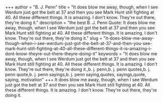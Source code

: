 +++
author = "B. J. Penn"
title = "It does blow me away, though, when I see Werdum just got the belt at 37 and then you see Mark Hunt still fighting at 40. All these different things. It is amazing. I don't know. They're out there, they're doing it."
description = "the best B. J. Penn Quote: It does blow me away, though, when I see Werdum just got the belt at 37 and then you see Mark Hunt still fighting at 40. All these different things. It is amazing. I don't know. They're out there, they're doing it."
slug = "it-does-blow-me-away-though-when-i-see-werdum-just-got-the-belt-at-37-and-then-you-see-mark-hunt-still-fighting-at-40-all-these-different-things-it-is-amazing-i-dont-know-theyre-out-there-theyre-doing-it"
keywords = "It does blow me away, though, when I see Werdum just got the belt at 37 and then you see Mark Hunt still fighting at 40. All these different things. It is amazing. I don't know. They're out there, they're doing it.,b. j. penn,b. j. penn quotes,b. j. penn quote,b. j. penn sayings,b. j. penn saying,quotes, sayings,quote, saying, motivation"
+++
It does blow me away, though, when I see Werdum just got the belt at 37 and then you see Mark Hunt still fighting at 40. All these different things. It is amazing. I don't know. They're out there, they're doing it.
